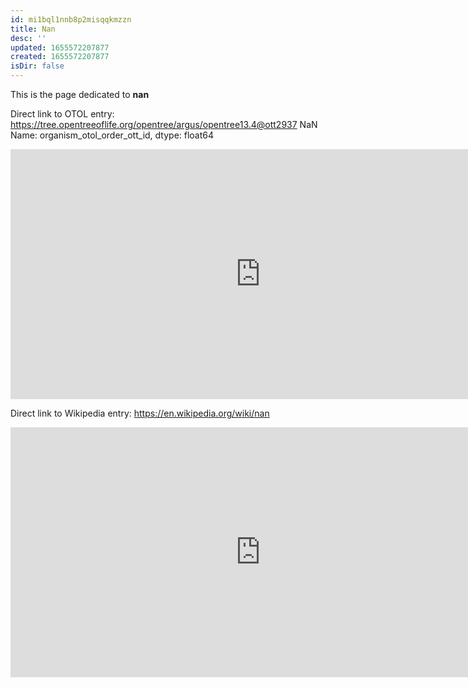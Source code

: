 ```yaml
---
id: mi1bql1nnb8p2misqqkmzzn
title: Nan
desc: ''
updated: 1655572207877
created: 1655572207877
isDir: false
---
```

This is the page dedicated to **nan**


Direct link to OTOL entry: https://tree.opentreeoflife.org/opentree/argus/opentree13.4@ott2937   NaN
Name: organism_otol_order_ott_id, dtype: float64



<html>
    <body>
    <iframe src="https://tree.opentreeoflife.org/opentree/argus/opentree13.4@ott2937   NaN
Name: organism_otol_order_ott_id, dtype: float64"
    width="800" height="400" frameborder="0" allowfullscreen> </iframe>
    </body>
</html>
    


Direct link to Wikipedia entry: https://en.wikipedia.org/wiki/nan



<html>
    <body>
    <iframe src="https://en.wikipedia.org/wiki/nan"
    width="800" height="400" frameborder="0" allowfullscreen> </iframe>
    </body>
</html>
    
